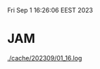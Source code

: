 Fri Sep  1 16:26:06 EEST 2023
# JAM
<a href='./cache/202309/01_16.log'>./cache/202309/01_16.log</a>

